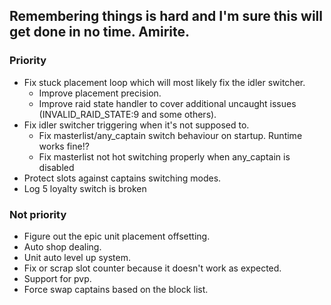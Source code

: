 ## Remembering things is hard and I'm sure this will get done in no time. Amirite.

### Priority
* Fix stuck placement loop which will most likely fix the idler switcher.
    * Improve placement precision.
    * Improve raid state handler to cover additional uncaught issues (INVALID_RAID_STATE:9 and some others).
* Fix idler switcher triggering when it's not supposed to.
    * Fix masterlist/any_captain switch behaviour on startup. Runtime works fine!?
    * Fix masterlist not hot switching properly when any_captain is disabled
* Protect slots against captains switching modes.
* Log 5 loyalty switch is broken

### Not priority
* Figure out the epic unit placement offsetting.
* Auto shop dealing.
* Unit auto level up system.
* Fix or scrap slot counter because it doesn't work as expected.
* Support for pvp.
* Force swap captains based on the block list.